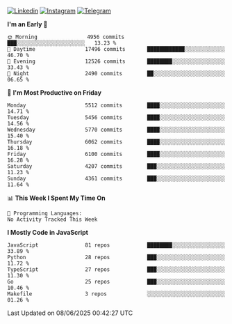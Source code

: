 [![Linkedin](https://img.shields.io/badge/-Archie-blue?style=flat-square&labelColor=gray&logo=Linkedin&logoColor=white&link=https://www.linkedin.com/in/archisdi)](https://www.linkedin.com/in/archisdi)
[![Instagram](https://img.shields.io/badge/-@archisdi-orange?style=flat-square&labelColor=gray&logo=Instagram&logoColor=white&link=https://www.instagram.com/archisdi)](https://www.instagram.com/archisdi)
[![Telegram](https://img.shields.io/badge/-aai-informational?style=flat-square&labelColor=gray&logo=telegram&logoColor=white&link=https://t.me/archisdi)](https://t.me/archisdi)

<!--START_SECTION:waka-->
**I'm an Early 🐤** 

```text
🌞 Morning                4956 commits        ███░░░░░░░░░░░░░░░░░░░░░░   13.23 % 
🌆 Daytime                17496 commits       ████████████░░░░░░░░░░░░░   46.70 % 
🌃 Evening                12526 commits       ████████░░░░░░░░░░░░░░░░░   33.43 % 
🌙 Night                  2490 commits        ██░░░░░░░░░░░░░░░░░░░░░░░   06.65 % 
```
📅 **I'm Most Productive on Friday** 

```text
Monday                   5512 commits        ████░░░░░░░░░░░░░░░░░░░░░   14.71 % 
Tuesday                  5456 commits        ████░░░░░░░░░░░░░░░░░░░░░   14.56 % 
Wednesday                5770 commits        ████░░░░░░░░░░░░░░░░░░░░░   15.40 % 
Thursday                 6062 commits        ████░░░░░░░░░░░░░░░░░░░░░   16.18 % 
Friday                   6100 commits        ████░░░░░░░░░░░░░░░░░░░░░   16.28 % 
Saturday                 4207 commits        ███░░░░░░░░░░░░░░░░░░░░░░   11.23 % 
Sunday                   4361 commits        ███░░░░░░░░░░░░░░░░░░░░░░   11.64 % 
```


📊 **This Week I Spent My Time On** 

```text
💬 Programming Languages: 
No Activity Tracked This Week
```

**I Mostly Code in JavaScript** 

```text
JavaScript               81 repos            ████████░░░░░░░░░░░░░░░░░   33.89 % 
Python                   28 repos            ███░░░░░░░░░░░░░░░░░░░░░░   11.72 % 
TypeScript               27 repos            ███░░░░░░░░░░░░░░░░░░░░░░   11.30 % 
Go                       25 repos            ███░░░░░░░░░░░░░░░░░░░░░░   10.46 % 
Makefile                 3 repos             ░░░░░░░░░░░░░░░░░░░░░░░░░   01.26 % 
```




 Last Updated on 08/06/2025 00:42:27 UTC
<!--END_SECTION:waka-->